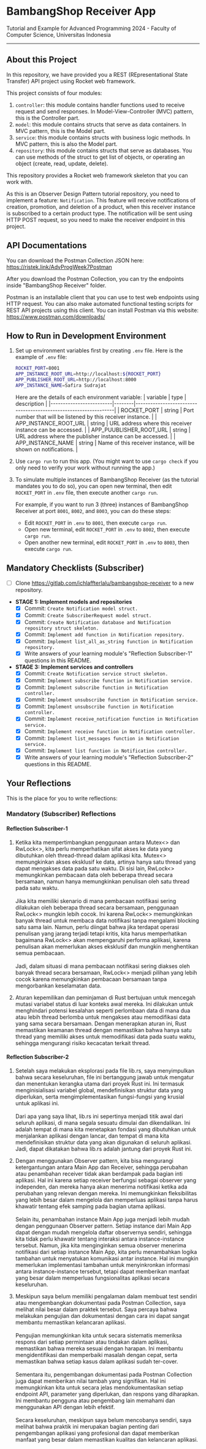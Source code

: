 # BambangShop Receiver App
Tutorial and Example for Advanced Programming 2024 - Faculty of Computer Science, Universitas Indonesia

---

## About this Project
In this repository, we have provided you a REST (REpresentational State Transfer) API project using Rocket web framework.

This project consists of four modules:
1.  `controller`: this module contains handler functions used to receive request and send responses.
    In Model-View-Controller (MVC) pattern, this is the Controller part.
2.  `model`: this module contains structs that serve as data containers.
    In MVC pattern, this is the Model part.
3.  `service`: this module contains structs with business logic methods.
    In MVC pattern, this is also the Model part.
4.  `repository`: this module contains structs that serve as databases.
    You can use methods of the struct to get list of objects, or operating an object (create, read, update, delete).

This repository provides a Rocket web framework skeleton that you can work with.

As this is an Observer Design Pattern tutorial repository, you need to implement a feature: `Notification`.
This feature will receive notifications of creation, promotion, and deletion of a product, when this receiver instance is subscribed to a certain product type.
The notification will be sent using HTTP POST request, so you need to make the receiver endpoint in this project.

## API Documentations

You can download the Postman Collection JSON here: https://ristek.link/AdvProgWeek7Postman

After you download the Postman Collection, you can try the endpoints inside "BambangShop Receiver" folder.

Postman is an installable client that you can use to test web endpoints using HTTP request.
You can also make automated functional testing scripts for REST API projects using this client.
You can install Postman via this website: https://www.postman.com/downloads/

## How to Run in Development Environment
1.  Set up environment variables first by creating `.env` file.
    Here is the example of `.env` file:
    ```bash
    ROCKET_PORT=8001
    APP_INSTANCE_ROOT_URL=http://localhost:${ROCKET_PORT}
    APP_PUBLISHER_ROOT_URL=http://localhost:8000
    APP_INSTANCE_NAME=Safira Sudrajat
    ```
    Here are the details of each environment variable:
    | variable                | type   | description                                                     |
    |-------------------------|--------|-----------------------------------------------------------------|
    | ROCKET_PORT             | string | Port number that will be listened by this receiver instance.    |
    | APP_INSTANCE_ROOT_URL   | string | URL address where this receiver instance can be accessed.       |
    | APP_PUUBLISHER_ROOT_URL | string | URL address where the publisher instance can be accessed.       |
    | APP_INSTANCE_NAME       | string | Name of this receiver instance, will be shown on notifications. |
2.  Use `cargo run` to run this app.
    (You might want to use `cargo check` if you only need to verify your work without running the app.)
3.  To simulate multiple instances of BambangShop Receiver (as the tutorial mandates you to do so),
    you can open new terminal, then edit `ROCKET_PORT` in `.env` file, then execute another `cargo run`.

    For example, if you want to run 3 (three) instances of BambangShop Receiver at port `8001`, `8002`, and `8003`, you can do these steps:
    -   Edit `ROCKET_PORT` in `.env` to `8001`, then execute `cargo run`.
    -   Open new terminal, edit `ROCKET_PORT` in `.env` to `8002`, then execute `cargo run`.
    -   Open another new terminal, edit `ROCKET_PORT` in `.env` to `8003`, then execute `cargo run`.

## Mandatory Checklists (Subscriber)
-   [ ] Clone https://gitlab.com/ichlaffterlalu/bambangshop-receiver to a new repository.
-   **STAGE 1: Implement models and repositories**
    -   [x] Commit: `Create Notification model struct.`
    -   [x] Commit: `Create SubscriberRequest model struct.`
    -   [x] Commit: `Create Notification database and Notification repository struct skeleton.`
    -   [x] Commit: `Implement add function in Notification repository.`
    -   [x] Commit: `Implement list_all_as_string function in Notification repository.`
    -   [x] Write answers of your learning module's "Reflection Subscriber-1" questions in this README.
-   **STAGE 3: Implement services and controllers**
    -   [x] Commit: `Create Notification service struct skeleton.`
    -   [x] Commit: `Implement subscribe function in Notification service.`
    -   [x] Commit: `Implement subscribe function in Notification controller.`
    -   [x] Commit: `Implement unsubscribe function in Notification service.`
    -   [x] Commit: `Implement unsubscribe function in Notification controller.`
    -   [x] Commit: `Implement receive_notification function in Notification service.`
    -   [x] Commit: `Implement receive function in Notification controller.`
    -   [x] Commit: `Implement list_messages function in Notification service.`
    -   [x] Commit: `Implement list function in Notification controller.`
    -   [x] Write answers of your learning module's "Reflection Subscriber-2" questions in this README.

## Your Reflections
This is the place for you to write reflections:

### Mandatory (Subscriber) Reflections

#### Reflection Subscriber-1

1. Ketika kita mempertimbangkan penggunaan antara Mutex<> dan RwLock<>, kita perlu memperhatikan sifat akses ke data yang dibutuhkan oleh thread-thread dalam aplikasi kita. Mutex<> memungkinkan akses eksklusif ke data, artinya hanya satu thread yang dapat mengakses data pada satu waktu. Di sisi lain, RwLock<> memungkinkan pembacaan data oleh beberapa thread secara bersamaan, namun hanya memungkinkan penulisan oleh satu thread pada satu waktu.
<br><br> Jika kita memiliki skenario di mana pembacaan notifikasi sering dilakukan oleh beberapa thread secara bersamaan, penggunaan RwLock<> mungkin lebih cocok. Ini karena RwLock<> memungkinkan banyak thread untuk membaca data notifikasi tanpa mengalami blocking satu sama lain. Namun, perlu diingat bahwa jika terdapat operasi penulisan yang jarang terjadi tetapi kritis, kita harus memperhatikan bagaimana RwLock<> akan mempengaruhi performa aplikasi, karena penulisan akan memerlukan akses eksklusif dan mungkin menghentikan semua pembacaan.
<br> <br> Jadi, dalam situasi di mana pembacaan notifikasi sering diakses oleh banyak thread secara bersamaan, RwLock<> menjadi pilihan yang lebih cocok karena memungkinkan pembacaan bersamaan tanpa mengorbankan keselamatan data.

2. Aturan kepemilikan dan peminjaman di Rust bertujuan untuk mencegah mutasi variabel status di luar konteks awal mereka. Ini dilakukan untuk menghindari potensi kesalahan seperti perlombaan data di mana dua atau lebih thread berlomba untuk mengakses atau memodifikasi data yang sama secara bersamaan. Dengan menerapkan aturan ini, Rust memastikan keamanan thread dengan memastikan bahwa hanya satu thread yang memiliki akses untuk memodifikasi data pada suatu waktu, sehingga mengurangi risiko kecacatan terkait thread.

#### Reflection Subscriber-2

1. Setelah saya melakukan eksplorasi pada file lib.rs, saya menyimpulkan bahwa secara keseluruhan, file ini bertanggung jawab untuk mengatur dan menentukan kerangka utama dari proyek Rust ini. Ini termasuk menginisialisasi variabel global, mendefinisikan struktur data yang diperlukan, serta mengimplementasikan fungsi-fungsi yang krusial untuk aplikasi ini.
<br> <br> Dari apa yang saya lihat, lib.rs ini sepertinya menjadi titik awal dari seluruh aplikasi, di mana segala sesuatu dimulai dan dikendalikan. Ini adalah tempat di mana kita menetapkan fondasi yang dibutuhkan untuk menjalankan aplikasi dengan lancar, dan tempat di mana kita mendefinisikan struktur data yang akan digunakan di seluruh aplikasi. Jadi, dapat dikatakan bahwa lib.rs adalah jantung dari proyek Rust ini.

2. Dengan menggunakan Observer pattern, kita bisa mengurangi ketergantungan antara Main App dan Receiver, sehingga perubahan atau penambahan receiver tidak akan berdampak pada bagian inti aplikasi. Hal ini karena setiap receiver berfungsi sebagai observer yang independen, dan mereka hanya akan menerima notifikasi ketika ada perubahan yang relevan dengan mereka. Ini memungkinkan fleksibilitas yang lebih besar dalam mengelola dan memperluas aplikasi tanpa harus khawatir tentang efek samping pada bagian utama aplikasi.
<br> <br> Selain itu, penambahan instance Main App juga menjadi lebih mudah dengan penggunaan Observer pattern. Setiap instance dari Main App dapat dengan mudah mengelola daftar observernya sendiri, sehingga kita tidak perlu khawatir tentang interaksi antara instance-instance tersebut. Namun, jika kita menginginkan semua observer menerima notifikasi dari setiap instance Main App, kita perlu menambahkan logika tambahan untuk menyatukan komunikasi antar instance. Hal ini mungkin memerlukan implementasi tambahan untuk menyinkronkan informasi antara instance-instance tersebut, tetapi dapat memberikan manfaat yang besar dalam memperluas fungsionalitas aplikasi secara keseluruhan.

3. Meskipun saya belum memiliki pengalaman dalam membuat test sendiri atau mengembangkan dokumentasi pada Postman Collection, saya melihat nilai besar dalam praktek tersebut. Saya percaya bahwa melakukan pengujian dan dokumentasi dengan cara ini dapat sangat membantu memastikan kelancaran aplikasi.
<br> <br> Pengujian memungkinkan kita untuk secara sistematis memeriksa respons dari setiap permintaan atau tindakan dalam aplikasi, memastikan bahwa mereka sesuai dengan harapan. Ini membantu mengidentifikasi dan memperbaiki masalah dengan cepat, serta memastikan bahwa setiap kasus dalam aplikasi sudah ter-cover.
<br> <br> Sementara itu, pengembangan dokumentasi pada Postman Collection juga dapat memberikan nilai tambah yang signifikan. Hal ini memungkinkan kita untuk secara jelas mendokumentasikan setiap endpoint API, parameter yang diperlukan, dan respons yang diharapkan. Ini membantu pengguna atau pengembang lain memahami dan menggunakan API dengan lebih efektif.
<br> <br> Secara keseluruhan, meskipun saya belum mencobanya sendiri, saya melihat bahwa praktik ini merupakan bagian penting dari pengembangan aplikasi yang profesional dan dapat memberikan manfaat yang besar dalam memastikan kualitas dan kelancaran aplikasi.
